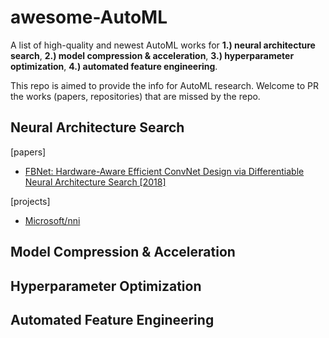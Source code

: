 # awesome-AutoML
A list of high-quality and newest AutoML works for **1.) neural architecture search**, **2.) model compression & acceleration**, **3.) hyperparameter optimization**, **4.) automated feature engineering**.  

This repo is aimed to provide the info for AutoML research. Welcome to PR the works (papers, repositories) that are missed by the repo.

## Neural Architecture Search
[papers]
- [FBNet: Hardware-Aware Efficient ConvNet Design via Differentiable Neural Architecture Search [2018]](https://arxiv.org/pdf/1812.03443.pdf)

[projects]
- [Microsoft/nni](https://github.com/Microsoft/nni)

## Model Compression & Acceleration

## Hyperparameter Optimization

## Automated Feature Engineering

